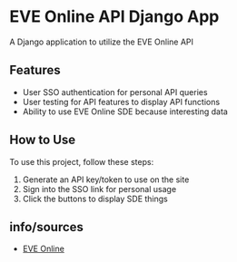 # EVE Online API Django App

A Django application to utilize the EVE Online API

## Features

- User SSO authentication for personal API queries
- User testing for API features to display API functions
- Ability to use EVE Online SDE because interesting data

## How to Use

To use this project, follow these steps:

1. Generate an API key/token to use on the site
2. Sign into the SSO link for personal usage
3. Click the buttons to display SDE things


## info/sources

- [EVE Online](https://eveonline.com/)
